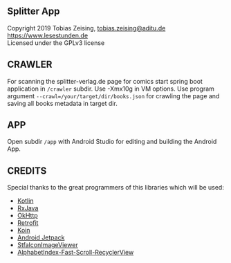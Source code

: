 ## Splitter App

Copyright 2019 Tobias Zeising, tobias.zeising@aditu.de  <br />
https://www.lesestunden.de<br />
Licensed under the GPLv3 license<br />

CRAWLER
-------

For scanning the splitter-verlag.de page for comics start spring boot application in `/crawler` subdir. Use -Xmx10g in VM options. Use program argument `--crawl=/your/target/dir/books.json` for crawling the page and saving all books metadata in target dir.


APP
---

Open subdir `/app` with Android Studio for editing and building the Android App.


CREDITS
-------

Special thanks to the great programmers of this libraries which will be used:

* [Kotlin](https://kotlinlang.org)
* [RxJava](https://github.com/ReactiveX/RxJava)
* [OkHttp](http://square.github.io/okhttp/)
* [Retrofit](http://square.github.io/retrofit)
* [Koin](https://insert-koin.io)
* [Android Jetpack](https://developer.android.com/jetpack)
* [StfalconImageViewer](https://github.com/stfalcon-studio/StfalconImageViewer)
* [AlphabetIndex-Fast-Scroll-RecyclerView](https://github.com/myinnos/AlphabetIndex-Fast-Scroll-RecyclerView)
